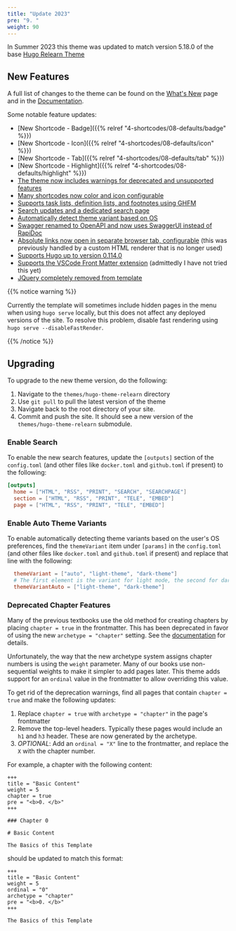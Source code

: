 ```yaml
---
title: "Update 2023"
pre: "9. "
weight: 90
---
```


In Summer 2023 this theme was updated to match version 5.18.0 of the base [Hugo Relearn Theme](https://github.com/McShelby/hugo-theme-relearn/releases/tag/5.18.0)

## New Features

A full list of changes to the theme can be found on the [What's New](https://mcshelby.github.io/hugo-theme-relearn/basics/migration/index.html) page and in the [Documentation](https://mcshelby.github.io/hugo-theme-relearn/basics/history/index.html).

Some notable feature updates:

* [New Shortcode - Badge]({{% relref "4-shortcodes/08-defaults/badge" %}})
* [New Shortcode - Icon]({{% relref "4-shortcodes/08-defaults/icon" %}})
* [New Shortcode - Tab]({{% relref "4-shortcodes/08-defaults/tab" %}})
* [New Shortcode - Highlight]({{% relref "4-shortcodes/08-defaults/highlight" %}})
* [The theme now includes warnings for deprecated and unsupported features](https://mcshelby.github.io/hugo-theme-relearn/basics/migration/index.html#5160)
* [Many shortcodes now color and icon configurable](https://mcshelby.github.io/hugo-theme-relearn/basics/migration/index.html#5100)
* [Supports task lists, definition lists, and footnotes using GHFM](https://mcshelby.github.io/hugo-theme-relearn/basics/migration/index.html#580)
* [Search updates and a dedicated search page](https://mcshelby.github.io/hugo-theme-relearn/basics/configuration/index.html#activate-search)
* [Automatically detect theme variant based on OS](https://mcshelby.github.io/hugo-theme-relearn/basics/customization/index.html#adjust-to-os-settings)
* [Swagger renamed to OpenAPI and now uses SwaggerUI instead of RapiDoc](https://mcshelby.github.io/hugo-theme-relearn/basics/migration/index.html#5130)
* [Absolute links now open in separate browser tab, configurable](https://mcshelby.github.io/hugo-theme-relearn/basics/migration/index.html#590) (this was previously handled by a custom HTML renderer that is no longer used)
* [Supports Hugo up to version 0.114.0](https://mcshelby.github.io/hugo-theme-relearn/basics/migration/index.html#5170)
* [Supports the VSCode Front Matter extension](https://github.com/estruyf/vscode-front-matter) (admittedly I have not tried this yet)
* [JQuery completely removed from template](https://mcshelby.github.io/hugo-theme-relearn/basics/migration/index.html#5110)

{{% notice warning %}}

Currently the template will sometimes include hidden pages in the menu when using `hugo serve` locally, but this does not affect any deployed versions of the site. To resolve this problem, disable fast rendering using `hugo serve --disableFastRender`. 

{{% /notice %}}

## Upgrading

To upgrade to the new theme version, do the following:

1. Navigate to the `themes/hugo-theme-relearn` directory
2. Use `git pull` to pull the latest version of the theme
3. Navigate back to the root directory of your site.
4. Commit and push the site. It should see a new version of the `themes/hugo-theme-relearn` submodule.

### Enable Search

To enable the new search features, update the `[outputs]` section of the `config.toml` (and other files like `docker.toml` and `github.toml` if present) to the following:
```toml
[outputs]
  home = ["HTML", "RSS", "PRINT", "SEARCH", "SEARCHPAGE"]
  section = ["HTML", "RSS", "PRINT", "TELE", "EMBED"]
  page = ["HTML", "RSS", "PRINT", "TELE", "EMBED"]
```

### Enable Auto Theme Variants

To enable automatically detecting theme variants based on the user's OS preferences, find the `themeVariant` item under `[params]` in the `config.toml` (and other files like `docker.toml` and `github.toml` if present) and replace that line with the following:

```toml
  themeVariant = ["auto", "light-theme", "dark-theme"]
  # The first element is the variant for light mode, the second for dark mode
  themeVariantAuto = ["light-theme", "dark-theme"]
```

### Deprecated Chapter Features

Many of the previous textbooks use the old method for creating chapters by placing `chapter = true` in the frontmatter. This has been deprecated in favor of using the new `archetype = "chapter"` setting. See the [documentation](https://mcshelby.github.io/hugo-theme-relearn/cont/archetypes/) for details.

Unfortunately, the way that the new archetype system assigns chapter numbers is using the `weight` parameter. Many of our books use non-sequential weights to make it simpler to add pages later. This theme adds support for an `ordinal` value in the frontmatter to allow overriding this value.

To get rid of the deprecation warnings, find all pages that contain `chapter = true` and make the following updates:
1. Replace `chapter = true` with `archetype = "chapter"` in the page's frontmatter
2. Remove the top-level headers. Typically these pages would include an `h1` and `h3` header. These are now generated by the archetype.
3. _OPTIONAL_: Add an `ordinal = "X"` line to the frontmatter, and replace the `X` with the chapter number. 

For example, a chapter with the following content:

```
+++
title = "Basic Content"
weight = 5
chapter = true
pre = "<b>0. </b>"
+++

### Chapter 0

# Basic Content

The Basics of this Template
```

should be updated to match this format:

```
+++
title = "Basic Content"
weight = 5
ordinal = "0"
archetype = "chapter"
pre = "<b>0. </b>"
+++

The Basics of this Template

```